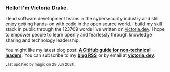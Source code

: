 ### Hello! I’m Victoria Drake.

I lead software development teams in the cybersecurity industry and still enjoy getting hands-on with code in the open source world. I build my skill stack in public through the 123709 words I’ve written on [victoria.dev](https://victoria.dev). I hope to empower people to learn openly and fearlessly through knowledge sharing and technology leadership.

You might like my latest blog post: **[A GitHub guide for non-technical leaders](https://victoria.dev/blog/a-github-guide-for-non-technical-leaders/)**. You can subscribe to my [**blog RSS**](https://victoria.dev/index.xml) or by email at [**victoria.dev**](https://victoria.dev).

<sub>Last updated by magic on 29 Jun 2021.</sub>
